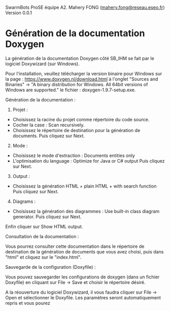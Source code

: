 SwarmBots
ProSE équipe A2.
Mahery FONG (mahery.fong@reseau.eseo.fr)
Version 0.0.1

# Génération de la documentation Doxygen

La génération de la documentation Doxygen côté SB_IHM se fait par le logiciel Doxywizard (sur Windows).

Pour l'installation, veuillez télécharger la version binaire pour Windows sur la page : https://www.doxygen.nl/download.html à l'onglet "Sources and Binaries" -> 
"A binary distribution for Windows. All 64bit versions of Windows are supported." le fichier : doxygen-1.9.7-setup.exe. 

Génération de la documentation : 

1. Projet : 
- Choisissez la racine du projet comme répertoire du code source. 
- Cocher la case : Scan recursively. 
- Choisissez le répertoire de destination pour la génération de documents.
Puis cliquez sur Next.

2. Mode : 
- Choisissez le mode d'extraction : Documents entities only 
- L'optimisation du language : Optimize for Java or C# output
Puis cliquez sur Next.

3. Output : 
- Choisissez la génération HTML + plain HTML + with search function
Puis cliquez sur Next.

4. Diagrams : 
-  Choisissez la génération des diagrammes : Use built-in class diagram generator. 
Puis cliquez sur Next.

Enfin cliquer sur Show HTML output. 

Consultation de la documentation : 

Vous pourrez consulter cette documentation dans le répertoire de destination de la génération de documents que vous avez choisi, puis dans "html" et cliquez sur le "index.html".

Sauvegarde de la configuration (Doxyfile) : 

Vous pouvez sauvegarder les configurations de doxygen (dans un fichier Doxyfile) en cliquant sur File -> Save et choisir le répertoire désiré. 

A la réouverture du logiciel Doxywizard, il vous faudra cliquer sur File -> Open et sélectionner le Doxyfile. Les paramètres seront automatiquement repris et vous pourez 
